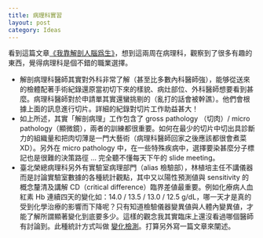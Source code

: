 ```yaml
---
title: 病理科實習
layout: post
category: Ideas
---
```


看到這篇文章[《我靠解剖人腦爲生》](https://www.guokr.com/article/441779/)，想到這兩周在病理科，觀察到了很多有趣的東西，覺得病理科是個不錯的職業選擇。

- 解剖病理科醫師其實對外科非常了解（甚至比多數內科醫師強），能够從送來的檢體配著手術紀錄還原當初切下來的樣貌、病灶部位、外科醫師想要看到甚麼。病理科醫師對於申請單其實還蠻挑剔的（亂打的話會被幹譙）。他們會根據上面的訊息進行切片。詳細的紀錄對切片工作助益甚大！
- 如上所述，其實「解剖病理」工作包含了 gross pathology （切肉）/ micro pathology（顯微鏡），兩者的訓練都很重要。如何在最少的切片中切出具診斷力的組織量和把肉切薄是一門大藝術（病理科醫師回家之後應該都很會煮菜 XD）。另外在 micro pathology 中，在一些特殊疾病中，選擇要染甚麼分子標記也是很難的決策路徑 ... 完全聽不懂每天下午的 slide meeting。
- 臺北榮總病理科另外有實驗室病理部門（alias 檢驗部），林植培主任不講儀器而是討論實驗室數據的各種統計觀點，其中又以陽性預測値與 sensitivity 的概念釐清及講解 CD（critical difference）臨界差値最重要。例如化療病人血紅素 Hb 連續四天的變化如：14.0 / 13.5 / 13.0 / 12.5 g/dL，哪一天才是真的受到化學治療的影響而下降呢？只有知道檢驗儀器變異値與人體內變異値，才能了解所謂顯著變化到底要多少。這樣的觀念我其實臨床上還沒看過哪個醫師有討論到。此種統計方式叫做 [變化檢測](https://en.wikipedia.org/wiki/Change_detection)。打算另外寫一篇文章來闡述。
